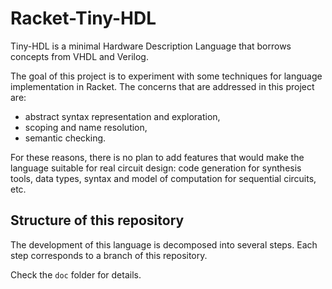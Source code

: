 # Racket-Tiny-HDL

Tiny-HDL is a minimal Hardware Description Language that borrows concepts from
VHDL and Verilog.

The goal of this project is to experiment with some techniques for language
implementation in Racket.
The concerns that are addressed in this project are:

* abstract syntax representation and exploration,
* scoping and name resolution,
* semantic checking.

For these reasons, there is no plan to add features that would make the language
suitable for real circuit design: code generation for synthesis tools,
data types, syntax and model of computation for sequential circuits, etc.

## Structure of this repository

The development of this language is decomposed into several steps.
Each step corresponds to a branch of this repository.

Check the `doc` folder for details.
